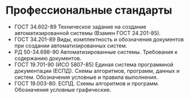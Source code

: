 # Профессиональные стандарты


- ГОСТ 34.602-89 Техническое задание на создание автоматизированной системы (Взамен ГОСТ 24.201-85).
- ГОСТ 34.201-89 Виды, комплектность и обозначения документов при создании автоматизированных систем.
- РД 50-34.698-90 Автоматизированные системы. Требования к содержанию документов.
- ГОСТ 19.701-90 (ИСО 5807-85) Единая система программной документации (ЕСПД). Схемы алгоритмов, программ, данных и систем. Обозначения условные и правила выполнения.
- ГОСТ 19.003-80. ЕСПД. Схемы алгоритмов и программ. Обозначения условные графические.
